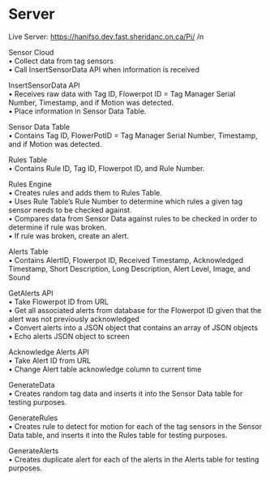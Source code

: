 # Server

Live Server: https://hanifso.dev.fast.sheridanc.on.ca/Pi/ /n

Sensor Cloud <br>
•	Collect data from tag sensors <br>
•	Call InsertSensorData API when information is received <br>

InsertSensorData API <br>
•	Receives raw data with Tag ID, Flowerpot ID = Tag Manager Serial Number, Timestamp, and if Motion was detected.  <br>
•	Place information in Sensor Data Table. <br>

Sensor Data Table <br>
•	Contains Tag ID, FlowerPotID = Tag Manager Serial Number, Timestamp, and if Motion was detected. <br>

Rules Table<br>
•	Contains Rule ID, Tag ID, Flowerpot ID, and Rule Number.<br>

Rules Engine<br>
•	Creates rules and adds them to Rules Table.<br>
•	Uses Rule Table’s Rule Number to determine which rules a given tag sensor needs to be checked against.<br>
•	Compares data from Sensor Data against rules to be checked in order to determine if rule was broken.<br>
•	If rule was broken, create an alert.<br>

Alerts Table<br>
•	  Contains AlertID, Flowerpot ID, Received Timestamp, Acknowledged Timestamp, Short Description, Long Description, Alert Level, Image, and Sound<br>

GetAlerts API<br>
•	Take Flowerpot ID from URL<br>
•	Get all associated alerts from database for the Flowerpot ID given that the alert was not previously acknowledged<br>
•	Convert alerts into a JSON object that contains an array of JSON objects<br>
•	Echo alerts JSON object to screen<br>

Acknowledge Alerts API<br>
•	Take Alert ID from URL<br>
•	Change Alert table acknowledge column to current time<br>

GenerateData<br>
•	Creates random tag data and inserts it into the Sensor Data table for testing purposes.<br>


GenerateRules<br>
•	Creates rule to detect for motion for each of the tag sensors in the Sensor Data table, and inserts it into the Rules table for testing purposes.<br>

GenerateAlerts<br>
•	Creates duplicate alert for each of the alerts in the Alerts table for testing purposes.<br>

